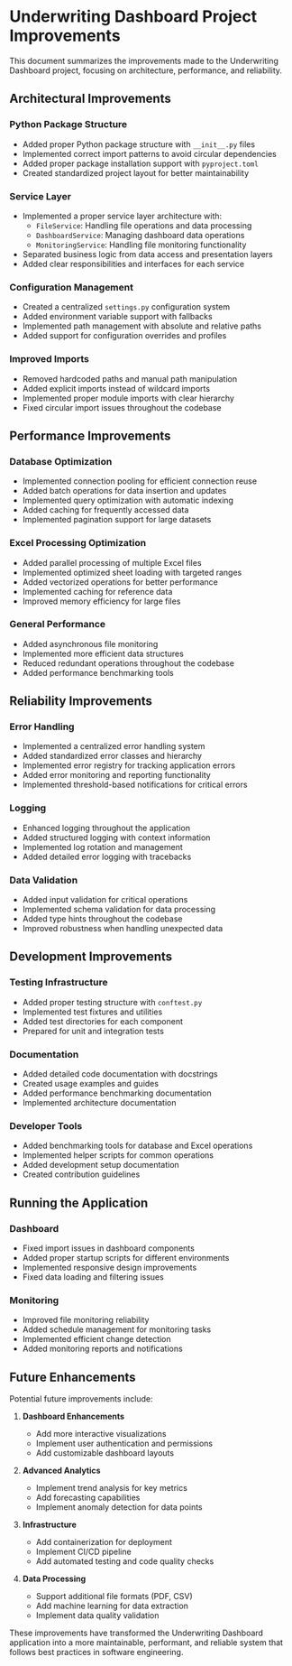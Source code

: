 # Underwriting Dashboard Project Improvements

This document summarizes the improvements made to the Underwriting Dashboard project, focusing on architecture, performance, and reliability.

## Architectural Improvements

### Python Package Structure

- Added proper Python package structure with `__init__.py` files
- Implemented correct import patterns to avoid circular dependencies
- Added proper package installation support with `pyproject.toml`
- Created standardized project layout for better maintainability

### Service Layer

- Implemented a proper service layer architecture with:
  - `FileService`: Handling file operations and data processing
  - `DashboardService`: Managing dashboard data operations
  - `MonitoringService`: Handling file monitoring functionality
- Separated business logic from data access and presentation layers
- Added clear responsibilities and interfaces for each service

### Configuration Management

- Created a centralized `settings.py` configuration system
- Added environment variable support with fallbacks
- Implemented path management with absolute and relative paths
- Added support for configuration overrides and profiles

### Improved Imports

- Removed hardcoded paths and manual path manipulation
- Added explicit imports instead of wildcard imports
- Implemented proper module imports with clear hierarchy
- Fixed circular import issues throughout the codebase

## Performance Improvements

### Database Optimization

- Implemented connection pooling for efficient connection reuse
- Added batch operations for data insertion and updates
- Implemented query optimization with automatic indexing
- Added caching for frequently accessed data
- Implemented pagination support for large datasets

### Excel Processing Optimization

- Added parallel processing of multiple Excel files
- Implemented optimized sheet loading with targeted ranges
- Added vectorized operations for better performance
- Implemented caching for reference data
- Improved memory efficiency for large files

### General Performance

- Added asynchronous file monitoring
- Implemented more efficient data structures
- Reduced redundant operations throughout the codebase
- Added performance benchmarking tools

## Reliability Improvements

### Error Handling

- Implemented a centralized error handling system
- Added standardized error classes and hierarchy
- Implemented error registry for tracking application errors
- Added error monitoring and reporting functionality
- Implemented threshold-based notifications for critical errors

### Logging

- Enhanced logging throughout the application
- Added structured logging with context information
- Implemented log rotation and management
- Added detailed error logging with tracebacks

### Data Validation

- Added input validation for critical operations
- Implemented schema validation for data processing
- Added type hints throughout the codebase
- Improved robustness when handling unexpected data

## Development Improvements

### Testing Infrastructure

- Added proper testing structure with `conftest.py`
- Implemented test fixtures and utilities
- Added test directories for each component
- Prepared for unit and integration tests

### Documentation

- Added detailed code documentation with docstrings
- Created usage examples and guides
- Added performance benchmarking documentation
- Implemented architecture documentation

### Developer Tools

- Added benchmarking tools for database and Excel operations
- Implemented helper scripts for common operations
- Added development setup documentation
- Created contribution guidelines

## Running the Application

### Dashboard

- Fixed import issues in dashboard components
- Added proper startup scripts for different environments
- Implemented responsive design improvements
- Fixed data loading and filtering issues

### Monitoring

- Improved file monitoring reliability
- Added schedule management for monitoring tasks
- Implemented efficient change detection
- Added monitoring reports and notifications

## Future Enhancements

Potential future improvements include:

1. **Dashboard Enhancements**
   - Add more interactive visualizations
   - Implement user authentication and permissions
   - Add customizable dashboard layouts

2. **Advanced Analytics**
   - Implement trend analysis for key metrics
   - Add forecasting capabilities
   - Implement anomaly detection for data points

3. **Infrastructure**
   - Add containerization for deployment
   - Implement CI/CD pipeline
   - Add automated testing and code quality checks

4. **Data Processing**
   - Support additional file formats (PDF, CSV)
   - Add machine learning for data extraction
   - Implement data quality validation

These improvements have transformed the Underwriting Dashboard application into a more maintainable, performant, and reliable system that follows best practices in software engineering.